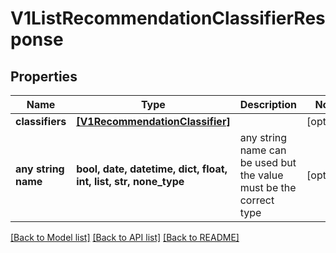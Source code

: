 # V1ListRecommendationClassifierResponse


## Properties
Name | Type | Description | Notes
------------ | ------------- | ------------- | -------------
**classifiers** | [**[V1RecommendationClassifier]**](V1RecommendationClassifier.md) |  | [optional] 
**any string name** | **bool, date, datetime, dict, float, int, list, str, none_type** | any string name can be used but the value must be the correct type | [optional]

[[Back to Model list]](../README.md#documentation-for-models) [[Back to API list]](../README.md#documentation-for-api-endpoints) [[Back to README]](../README.md)


